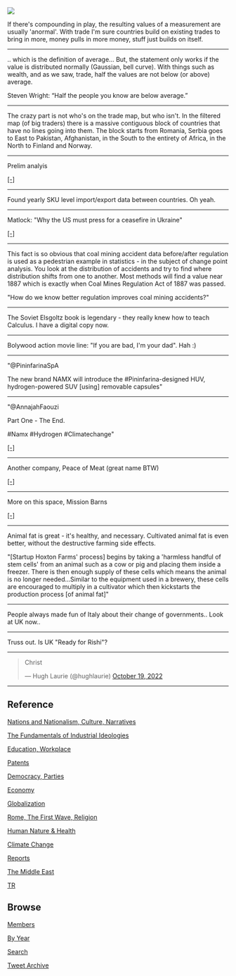 <img src="https://drive.google.com/uc?export=view&id=1B2wf9R7AMH1d7Vw6e2mucLbIQ5NSjir7"/>

If there's compounding in play, the resulting values of a measurement
are usually 'anormal'. With trade I'm sure countries build on existing
trades to bring in more, money pulls in more money, stuff just builds
on itself. 

---

.. which is the definition of average... But, the statement only works
if the value is distributed normally (Gaussian, bell curve). With
things such as wealth, and as we saw, trade, half the values are not
below (or above) average.

Steven Wright: “Half the people you know are below average.” 

---

The crazy part is not who's on the trade map, but who isn't. In the
filtered map (of big traders) there is a massive contiguous block of
countries that have no lines going into them. The block starts from
Romania, Serbia goes to East to Pakistan, Afghanistan, in the South to
the entirety of Africa, in the North to Finland and Norway.

---

Prelim analyis

[[-]](2022/10/world-commerce.html)

---

Found yearly SKU level import/export data between countries. Oh yeah.

---

Matlock: "Why the US must press for a ceasefire in Ukraine"

[[-]](https://responsiblestatecraft.org/2022/10/17/on-ukraine-the-us-is-on-the-hook-to-find-a-way-out/)

---

This fact is so obvious that coal mining accident data before/after
regulation is used as a pedestrian example in statistics - in the
subject of change point analysis. You look at the distribution of
accidents and try to find where distribution shifts from one to
another. Most methods will find a value near 1887 which is exactly
when Coal Mines Regulation Act of 1887 was passed.

"How do we know better regulation improves coal mining accidents?"

---

The Soviet Elsgoltz book is legendary - they really knew how to teach
Calculus. I have a digital copy now. 

---

Bolywood action movie line: "If you are bad, I'm your dad". Hah :)

---

"@PininfarinaSpA

The new brand NAMX will introduce the \#Pininfarina-designed HUV,
hydrogen-powered SUV [using] removable capsules"

---

"@AnnajahFaouzi

Part One - The End.

\#Namx \#Hydrogen \#Climatechange"

[[-]](https://twitter.com/AnnajahFaouzi/status/1579254941897543680)

---

Another company, Peace of Meat (great name BTW)

[[-]](2022/06/lab-grown-meat.html#peaceofmeat)

---

More on this space, Mission Barns

[[-]](2022/06/lab-grown-meat.html#missionbarns)

---

Animal fat is great - it's healthy, and necessary. Cultivated animal
fat is even better, without the destructive farming side effects.

"[Startup Hoxton Farms' process] begins by taking a 'harmless handful
of stem cells' from an animal such as a cow or pig and placing them
inside a freezer. There is then enough supply of these cells which
means the animal is no longer needed...Similar to the equipment used
in a brewery, these cells are encouraged to multiply in a cultivator
which then kickstarts the production process [of animal fat]"

---

People always made fun of Italy about their change of governments..
Look at UK now..

---

Truss out. Is UK "Ready for Rishi"?

---

<blockquote class="twitter-tweet"><p lang="en" dir="ltr">Christ</p>&mdash; Hugh Laurie (@hughlaurie) <a href="https://twitter.com/hughlaurie/status/1582859649862496257?ref_src=twsrc%5Etfw">October 19, 2022</a></blockquote> <script async src="https://platform.twitter.com/widgets.js" charset="utf-8"></script>

---

## Reference

[Nations and Nationalism, Culture, Narratives](2013/02/nations-and-nationalism.html)

[The Fundamentals of Industrial Ideologies](2011/04/fundamentals-of-industrial-ideologies.html)

[Education, Workplace](2017/09/education-workplace.html)

[Patents](2018/09/patents.html)

[Democracy, Parties](2016/11/democracy.html)

[Economy](2018/05/economy.html)

[Globalization](2018/09/globalization.html)

[Rome, The First Wave, Religion](2017/12/rome.html)

[Human Nature & Health](2020/07/human-nature.html)

[Climate Change](2018/12/climate.html)

[Reports](2019/05/reports.html)

[The Middle East](2019/07/middleeast.html)

[TR](../tr)

## Browse

[Members](2022/08/members.html)

[By Year](years.html)

[Search](search.html)

[Tweet Archive](tweets/index.html)


